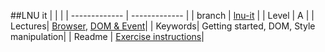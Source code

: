 ##LNU it
|  |  |
| ------------- | ------------- |
|  branch | [lnu-it](https://github.com/CS-LNU-Learning-Objects/client-side-javascript-exercise/tree/lnu-it) |
| Level  | A  |
| Lectures| [Browser](https://github.com/CS-LNU-Learning-Objects/client-side-javascript/tree/master/lectures/01-browser), [DOM & Event](https://github.com/CS-LNU-Learning-Objects/client-side-javascript/tree/master/lectures/02-domevent)|
| Keywords| Getting started, DOM, Style manipulation|
| Readme | [Exercise instructions](https://github.com/CS-LNU-Learning-Objects/client-side-javascript-exercise/blob/lnu-it/exercise/lnu-it/README.md)|
